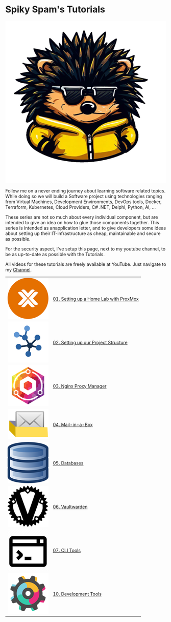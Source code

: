 # Spiky Spam's Tutorials

![Spiky Spam Logo](_assets/images/logo_transparant.png)

Follow me on a never ending journey about learning software related topics. While doing so we will build a Software project using technologies ranging from Virtual Machines, Development Environments, DevOps tools, Docker, Terraform, Kubernetes, Cloud Providers, C# .NET, Delphi, Python, AI, ...

These series are not so much about every individual component, but are intended to give an idea on how to glue those components together. This series is intended as anapplication letter, and to give developers some ideas about setting up their IT-infrastructure as cheap, maintainable and secure as possible.

For the security aspect, I've setup this page, next to my youtube channel, to be as up-to-date as possible with the Tutorials.

All videos for these tutorials are freely available at YouTube. Just navigate to my [Channel](https://www.youtube.com/@spikyspam).

| | |
|---|:--|
| ![ProxMox Logo](01_setting_up_a_cheap_home_lab_with_proxmox/_assets/images/proxmox.png) | [01. Setting up a Home Lab with ProxMox](01_setting_up_a_cheap_home_lab_with_proxmox/README.md) |
| ![Structure Logo](02_setting_up_our_project_structure/_assets/images/structure.png) | [02. Setting up our Project Structure](02_setting_up_our_project_structure/README.md) |
| ![NPM Logo](03_nginx_proxy_manager/_assets/images/nginx_proxy.png) | [03. Nginx Proxy Manager](03_nginx_proxy_manager/README.md) |
| ![MailInABox Logo](04_mail_in_a_box/_assets/images/mailinabox.png) | [04. Mail-in-a-Box](04_mail_in_a_box/README.md) |
| ![Databases Logo](05_databases/_assets/images/database.png) | [05. Databases](05_databases/README.md) |
| ![Vaultwarden Logo](06_vaultwarden/_assets/images/vaultwarden.png) | [06. Vaultwarden](06_vaultwarden/README.md) |
| ![CLI Logo](07_cli/_assets/images/cli.png) | [07. CLI Tools](07_cli/README.md) |
| ![Development Tools](10_development/_assets/images/development.png) | [10. Development Tools](10_development/README.md) |
